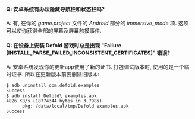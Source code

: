 #### Q: 安卓系统有办法隐藏导航栏和状态栏吗?
A: 有, 在你的 *game.project* 文件的 *Android* 部分的 *immersive_mode* 项. 这项可以使你获得全部的屏幕及屏幕触摸事件.


#### Q: 在设备上安装 Defold 游戏时总是出现 "Failure [INSTALL_PARSE_FAILED_INCONSISTENT_CERTIFICATES]" 错误?
A: 安卓系统发现你的更新app使用了新的证书. 打包调试版本时, 使用的是一个临时证书. 所以在更新版本前要删除旧版本:

```
$ adb uninstall com.defold.examples
Success
$ adb install Defold\ examples.apk
4826 KB/s (18774344 bytes in 3.798s)
      pkg: /data/local/tmp/Defold examples.apk
Success
```
